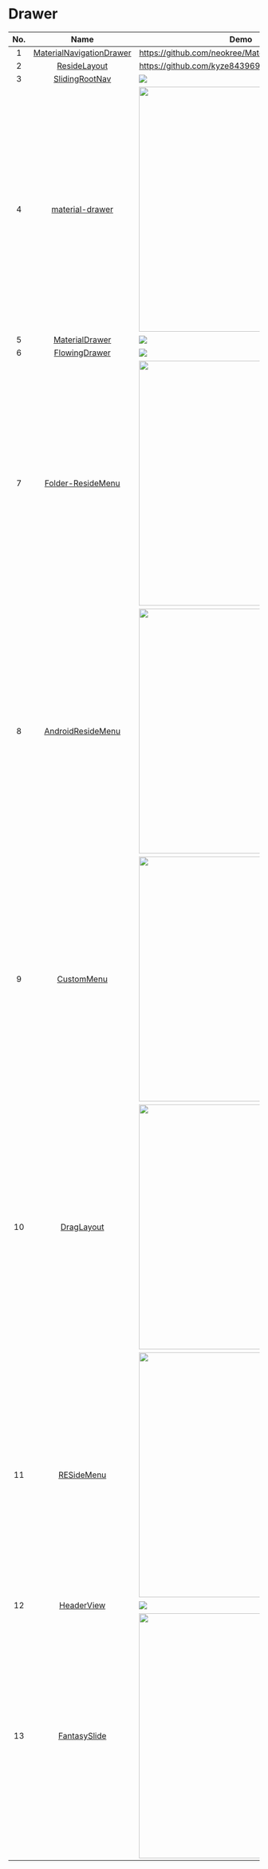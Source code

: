 Drawer
======================
No. | Name | Demo
:---: | :---: | ---
1| [MaterialNavigationDrawer](https://github.com/neokree/MaterialNavigationDrawer) | https://github.com/neokree/MaterialNavigationDrawer
2| [ResideLayout](https://github.com/kyze8439690/ResideLayout) | https://github.com/kyze8439690/ResideLayout
3| [SlidingRootNav](https://github.com/yarolegovich/SlidingRootNav) | ![](https://github.com/yarolegovich/SlidingRootNav/raw/master/art/sample.gif)
4| [material-drawer](https://github.com/HeinrichReimer/material-drawer) | <img src="https://camo.githubusercontent.com/9afa4861f4714b7d456296b9b5bcad30de0fa341/687474703a2f2f692e696d6775722e636f6d2f754857396f4f682e706e67" width="250" height="490"> 
5| [MaterialDrawer](https://github.com/mikepenz/MaterialDrawer) | ![](https://raw.githubusercontent.com/mikepenz/MaterialDrawer/develop/DEV/github/screenshots1.jpg)
6| [FlowingDrawer](https://github.com/mxn21/FlowingDrawer) | ![](https://camo.githubusercontent.com/a7131784a75e6f07646108b8304b0a0d4efd306b/687474703a2f2f62616f62616f6c6f7665796f752e636f6d2f666c6f77696e676472617765722e676966)
7| [Folder-ResideMenu](https://github.com/dkmeteor/Folder-ResideMenu) | <img src="https://github.com/dkmeteor/Folder-ResideMenu/raw/master/Folder-residemenu.gif" width="250" height="490">
8| [AndroidResideMenu](https://github.com/SpecialCyCi/AndroidResideMenu) | <img src="https://github.com/SpecialCyCi/AndroidResideMenu/raw/master/2.gif" width="250" height="490">
9| [CustomMenu](https://github.com/flyfei/CustomMenu) | <img src="https://github.com/flyfei/CustomMenu/raw/master/resources/only_left_menu.gif" width="250" height="490">
10| [DragLayout](https://github.com/BlueMor/DragLayout) | <img src="https://github.com/BlueMor/DragLayout/raw/master/screenshots/123.gif" width="250" height="490">
11| [RESideMenu](https://github.com/romaonthego/RESideMenu) | <img src="https://github.com/romaonthego/RESideMenu/raw/master/Screenshot.png" width="250" height="490">
12| [HeaderView](https://github.com/rebus007/HeaderView) | ![](https://raw.githubusercontent.com/rebus007/HeaderView/master/img/screen.png)
13| [FantasySlide](https://github.com/mzule/FantasySlide) | <img src="https://raw.githubusercontent.com/mzule/FantasySlide/master/sample.gif" width="250" height="490">